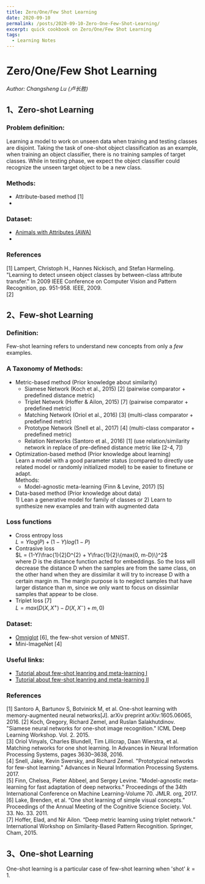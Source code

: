 ```yaml
---
title: Zero/One/Few Shot Learning
date: 2020-09-10
permalink: /posts/2020-09-10-Zero-One-Few-Shot-Learning/
excerpt: quick cookbook on Zero/One/Few Shot Learning
tags:
  - Learning Notes
---
```


# Zero/One/Few Shot Learning  
*Author: Changsheng Lu (卢长胜)*

## 1、Zero-shot Learning  
### Problem definition:  
   Learning a model to work on unseen data when training and testing classes are disjoint. Taking the task of one-shot object classification as an example, when training an object classifier, there is no training samples of target classes. While in testing phase, we expect the object classifier could recognize the unseen target object to be a new class.

### Methods:
   - Attribute-based method [1]
   - 

### Dataset:
   - [Animals with Attributes (AWA)](https://cvml.ist.ac.at/AwA2/)
   - 

### References
[1] Lampert, Christoph H., Hannes Nickisch, and Stefan Harmeling. "Learning to detect unseen object classes by between-class attribute transfer." In 2009 IEEE Conference on Computer Vision and Pattern Recognition, pp. 951-958. IEEE, 2009.  
[2] 


## 2、Few-shot Learning  
### Definition:  
  Few-shot learning refers to understand new concepts from only a *few* examples.

### A Taxonomy of Methods:
   - Metric-based method (Prior knowledge about similarity)  
     - Siamese Network (Koch et al., 2015) [2] (pairwise comparator + predefined distance metric)
     - Triplet Network (Hoffer & Ailon, 2015) [7] (pairwise comparator + predefined metric)
     - Matching Network (Oriol et al., 2016) [3] (multi-class comparator + predefined metric)
     - Prototype Network (Snell et al., 2017) [4] (multi-class comparator + predefined metric)  
     - Relation Networks (Santoro et al., 2016) [1] (use relation/similarity network in replace of pre-defined distance metric like [2-4, 7])
   - Optimization-based method (Prior knowledge about learning)  
     Learn a model with a good parameter status (compared to directly use related model or randomly initialized model) to be easier to finetune or adapt.  
     Methods: 
     - Model-agnostic meta-learning (Finn & Levine, 2017) [5]
   - Data-based method (Prior knowledge about data)  
    1) Lean a generative model for family of classes or 2) Learn to synthesize new examples and train with augmented data  

### Loss functions
  - Cross entropy loss  
    $L = Ylog(P) + (1-Y)log(1-P)$
  - Contrasive loss  
    $L = (1-Y)\frac{1}{2}D^{2} + Y\frac{1}{2}\{max(0, m-D)\}^2$  
    where $D$ is the distance function acted for embeddings. So the loss will decrease the distance D when the samples are from the same class, on the other hand when they are dissimilar it will try to increase D with a certain margin m. The margin purpose is to neglect samples that have larger distance than m, since we only want to focus on dissimilar samples that appear to be close.
  - Triplet loss [7]  
    $L = max(D(X, X^{+}) - D(X, X^{-}) + m, 0)$


### Dataset:
   - [Omniglot](https://github.com/brendenlake/omniglot) [6], the few-shot version of MNIST.
   - Mini-ImageNet [4]


### Useful links:
  - [Tutorial about few-shot leanring and meta-learning I](https://www.borealisai.com/en/blog/tutorial-2-few-shot-learning-and-meta-learning-i/)
  - [Tutorial about few-shot leanring and meta-learning II](https://www.borealisai.com/en/blog/tutorial-3-few-shot-learning-and-meta-learning-ii/)


### References
[1] Santoro A, Bartunov S, Botvinick M, et al. One-shot learning with memory-augmented neural networks[J]. arXiv preprint arXiv:1605.06065, 2016. 
[2] Koch, Gregory, Richard Zemel, and Ruslan Salakhutdinov. "Siamese neural networks for one-shot image recognition." ICML Deep Learning Workshop. Vol. 2. 2015.     
[3] Oriol Vinyals, Charles Blundell, Tim Lillicrap, Daan Wierstra, et al. Matching networks for one shot learning. In Advances in Neural Information Processing Systems, pages 3630–3638, 2016.  
[4] Snell, Jake, Kevin Swersky, and Richard Zemel. "Prototypical networks for few-shot learning." Advances in Neural Information Processing Systems. 2017.  
[5] Finn, Chelsea, Pieter Abbeel, and Sergey Levine. "Model-agnostic meta-learning for fast adaptation of deep networks." Proceedings of the 34th International Conference on Machine Learning-Volume 70. JMLR. org, 2017.  
[6] Lake, Brenden, et al. “One shot learning of simple visual concepts.” Proceedings of the Annual Meeting of the Cognitive Science Society. Vol. 33. No. 33. 2011.  
[7] Hoffer, Elad, and Nir Ailon. “Deep metric learning using triplet network.” International Workshop on Similarity-Based Pattern Recognition. Springer, Cham, 2015.



## 3、One-shot Learning 
One-shot learning is a particular case of few-shot learning when 'shot' $k = 1$.